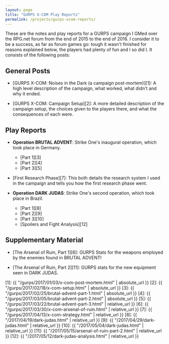 ```yaml
---
layout: page
title: "GURPS X-COM Play Reports"
permalink: /projects/gurps-xcom-reports/
---
```


These are the notes and play reports for a GURPS campaign I GMed over the
RPG.net forum from the end of 2015 to the end of 2016. I consider it to be a
success, as far as forum games go: tough it wasn't finished for reasons
explained below, the players had plenty of fun and I so did I. It consists of
the following posts:

## General Posts

- [GURPS X-COM: Noises in the Dark (a campaign post-mortem)][1]: A high level
  description of the campaign, what worked, what didn't and why it ended.

- [GURPS X-COM: Campaign Setup][2]: A more detailed description of the campaign
  setup, the choices given to the players there, and what the consequences of
  each were.

## Play Reports

- **Operation BRUTAL ADVENT**: Strike One's inaugural operation, which took
  place in Germany.

  - [Part 1][3]
  - [Part 2][4]
  - [Part 3][5]

- [First Research Phase][7]: This both details the research system I used in the
  campaign and tells you how the first research phase went.

- **Operation DARK JUDAS**: Strike One's second operation, which took
  place in Brazil.

  - [Part 1][8]
  - [Part 2][9]
  - [Part 3][10]
  - [Spoilers and Fight Analysis][12]

## Supplementary Material

- [The Arsenal of Ruin, Part 1][6]: GURPS Stats for the weapons employed by the
  enemies found in BRUTAL ADVENT!

- [The Arsenal of Ruin, Part 2][11]: GURPS stats for the new equipment seen in
  DARK JUDAS.


[1]: {{ "/gurps/2017/01/03/x-com-post-mortem.html" | absolute_url }}
[2]: {{ "/gurps/2017/02/18/x-com-setup.html" | absolute_url }}
[3]: {{ "/gurps/2017/02/25/brutal-advent-part-1.html" | absolute_url }}
[4]: {{ "/gurps/2017/03/05/brutal-advent-part-2.html" | absolute_url }}
[5]: {{ "/gurps/2017/03/22/brutal-advent-part-3.html" | relative_url }}
[6]: {{ "/gurps/2017/03/30/x-com-arsenal-of-ruin.html" | relative_url }}
[7]: {{ "/gurps/2017/04/13/x-com-strategy.html" | relative_url }}
[8]: {{ "/2017/04/19/dark-judas.html" | relative_url }}
[9]: {{ "/2017/04/29/dark-judas.html" | relative_url }}
[10]: {{ "/2017/05/04/dark-judas.html" | relative_url }}
[11]: {{ "/2017/05/15/arsenal-of-ruin-part-2.html" | relative_url }}
[12]: {{ "/2017/05/12/dark-judas-analysis.html" | relative_url }}
